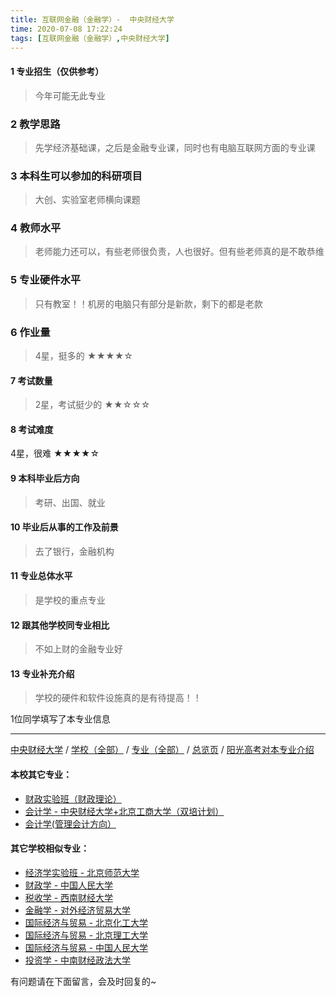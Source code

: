```yaml
---
title: 互联网金融（金融学）-  中央财经大学
time: 2020-07-08 17:22:24
tags: [互联网金融（金融学）,中央财经大学]
---
```

#### 1 专业招生（仅供参考）  
> 今年可能无此专业


### 2 教学思路
> 先学经济基础课，之后是金融专业课，同时也有电脑互联网方面的专业课


### 3 本科生可以参加的科研项目
>  大创、实验室老师横向课题


### 4 教师水平
> 老师能力还可以，有些老师很负责，人也很好。但有些老师真的是不敢恭维


### 5 专业硬件水平
> 只有教室！！机房的电脑只有部分是新款，剩下的都是老款


### 6 作业量
>4星，挺多的
★★★★☆

#### 7 考试数量
>2星，考试挺少的
★★☆☆☆


#### 8 考试难度
> 
4星，很难
★★★★☆

#### 9 本科毕业后方向
> 考研、出国、就业


#### 10 毕业后从事的工作及前景
> 去了银行，金融机构


#### 11 专业总体水平
> 是学校的重点专业


#### 12 跟其他学校同专业相比
> 不如上财的金融专业好


#### 13 专业补充介绍
> 学校的硬件和软件设施真的是有待提高！！

1位同学填写了本专业信息
***
[中央财经大学](http://www.jianshu.com/p/16164b551300) / [学校（全部）](http://www.jianshu.com/p/3efa6bcca419) / [专业（全部）](http://www.jianshu.com/p/2d4c6d3552c2) / [总览页](http://www.jianshu.com/p/445daeb4fa00) / [阳光高考对本专业介绍](http://gaokao.chsi.com.cn/sch/zyk/view.do?schId=73394630&specId=73381091
)
#### 本校其它专业：
- [财政实验班（财政理论）](http://www.jianshu.com/p/543b7d175909)
- [会计学 - 中央财经大学+北京工商大学（双培计划）](http://www.jianshu.com/p/efa86b1a5d45)
- [会计学(管理会计方向）](http://www.jianshu.com/p/236095812248)

#### 其它学校相似专业：
- [经济学实验班 - 北京师范大学](http://www.jianshu.com/p/905157b079f8)
- [财政学 - 中国人民大学](http://www.jianshu.com/p/907902d05d20)
- [税收学 - 西南财经大学](http://www.jianshu.com/p/428c6ac632e9)
- [金融学 - 对外经济贸易大学](http://www.jianshu.com/p/bc445a9150dc)
- [国际经济与贸易 - 北京化工大学](http://www.jianshu.com/p/f143f17287d2)
- [国际经济与贸易 - 北京理工大学](http://www.jianshu.com/p/ebab770158ac)
- [国际经济与贸易 - 中国人民大学](http://www.jianshu.com/p/8b305bffe600)
- [投资学 - 中南财经政法大学](http://www.jianshu.com/p/7d16092614fe)

有问题请在下面留言，会及时回复的~